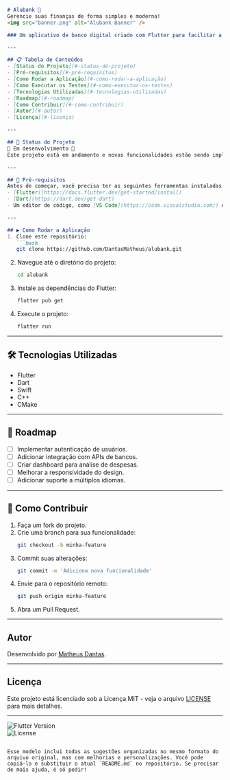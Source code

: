 ```markdown
# Alubank 🚀  
Gerencie suas finanças de forma simples e moderna!  
<img src="banner.png" alt="Alubank Banner" />

### Um aplicativo de banco digital criado com Flutter para facilitar a vida financeira dos usuários.

---

## 📋 Tabela de Conteúdos  
- [Status do Projeto](#-status-do-projeto)  
- [Pré-requisitos](#-pré-requisitos)  
- [Como Rodar a Aplicação](#-como-rodar-a-aplicação)  
- [Como Executar os Testes](#-como-executar-os-testes)  
- [Tecnologias Utilizadas](#-tecnologias-utilizadas)  
- [Roadmap](#-roadmap)  
- [Como Contribuir](#-como-contribuir)  
- [Autor](#-autor)  
- [Licença](#-licença)  

---

## 📌 Status do Projeto  
🚧 Em desenvolvimento 🚧  
Este projeto está em andamento e novas funcionalidades estão sendo implementadas.  

---

## 🔧 Pré-requisitos  
Antes de começar, você precisa ter as seguintes ferramentas instaladas:  
- [Flutter](https://docs.flutter.dev/get-started/install)  
- [Dart](https://dart.dev/get-dart)  
- Um editor de código, como [VS Code](https://code.visualstudio.com/) ou [Android Studio](https://developer.android.com/studio).  

---

## ▶️ Como Rodar a Aplicação  
1. Clone este repositório:  
   ```bash
   git clone https://github.com/DantasMatheus/alubank.git
   ```
2. Navegue até o diretório do projeto:  
   ```bash
   cd alubank
   ```
3. Instale as dependências do Flutter:  
   ```bash
   flutter pub get
   ```
4. Execute o projeto:  
   ```bash
   flutter run
   ```

---

## 🛠 Tecnologias Utilizadas  
- Flutter  
- Dart  
- Swift  
- C++  
- CMake  

---

## 🚀 Roadmap  
- [ ] Implementar autenticação de usuários.  
- [ ] Adicionar integração com APIs de bancos.  
- [ ] Criar dashboard para análise de despesas.  
- [ ] Melhorar a responsividade do design.  
- [ ] Adicionar suporte a múltiplos idiomas.  

---

## 🤝 Como Contribuir  
1. Faça um fork do projeto.  
2. Crie uma branch para sua funcionalidade:  
   ```bash
   git checkout -b minha-feature
   ```
3. Commit suas alterações:  
   ```bash
   git commit -m 'Adiciona nova funcionalidade'
   ```
4. Envie para o repositório remoto:  
   ```bash
   git push origin minha-feature
   ```
5. Abra um Pull Request.

---

## Autor  
Desenvolvido por [Matheus Dantas](https://github.com/DantasMatheus).

---

## Licença  
Este projeto está licenciado sob a Licença MIT - veja o arquivo [LICENSE](LICENSE) para mais detalhes.

---

![Flutter Version](https://img.shields.io/badge/Flutter-3.x-blue)  
![License](https://img.shields.io/badge/license-MIT-green)  
```

Esse modelo inclui todas as sugestões organizadas no mesmo formato do arquivo original, mas com melhorias e personalizações. Você pode copiá-lo e substituir o atual `README.md` no repositório. Se precisar de mais ajuda, é só pedir!
